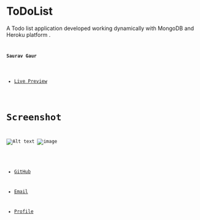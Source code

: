 # ToDoList
A Todo list application developed working dynamically with MongoDB and Heroku platform .
<code>

**Saurav Gaur**

 - [Live Preview](https://thawing-crag-23967.herokuapp.com/ "Welcome")


 # Screenshot #


  ![Alt text](Capture.PNG?raw=true "Optional Title")
  ![image](https://user-images.githubusercontent.com/59821423/132087451-d6f4df77-cea2-4ffb-808e-1d10d0f0a854.png)

  
- [GitHub](https://github.com/Saurav1by0 "Saurav Gaur")

- [Email](mailto:2014saurav@gmail.com?subject=Hi% "Hi!")

- [Profile](https://www.linkedin.com/in/sauravgaur "Welcome")

</code>

